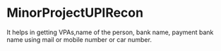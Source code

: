 # MinorProjectUPIRecon

It helps in getting VPAs,name of the person, bank name, payment bank name using mail or mobile number or car number.
